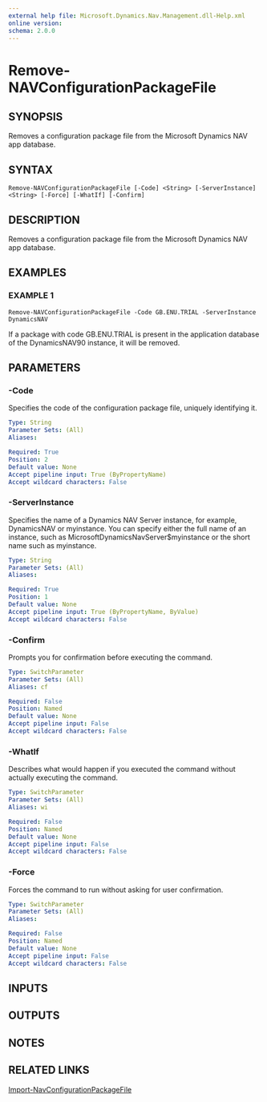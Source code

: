```yaml
---
external help file: Microsoft.Dynamics.Nav.Management.dll-Help.xml
online version:
schema: 2.0.0
---
```


# Remove-NAVConfigurationPackageFile

## SYNOPSIS
Removes a configuration package file from the Microsoft Dynamics NAV app database.

## SYNTAX

```
Remove-NAVConfigurationPackageFile [-Code] <String> [-ServerInstance] <String> [-Force] [-WhatIf] [-Confirm]
```

## DESCRIPTION
Removes a configuration package file from the Microsoft Dynamics NAV app database.

## EXAMPLES

### EXAMPLE 1
```
Remove-NAVConfigurationPackageFile -Code GB.ENU.TRIAL -ServerInstance DynamicsNAV
```

If a package with code GB.ENU.TRIAL is present in the application database of the DynamicsNAV90 instance, it will be removed.

## PARAMETERS

### -Code
Specifies the code of the configuration package file, uniquely identifying it.

```yaml
Type: String
Parameter Sets: (All)
Aliases:

Required: True
Position: 2
Default value: None
Accept pipeline input: True (ByPropertyName)
Accept wildcard characters: False
```

### -ServerInstance
Specifies the name of a Dynamics NAV Server instance, for example, DynamicsNAV or myinstance. You can specify either the full name of an instance, such as MicrosoftDynamicsNavServer$myinstance or the short name such as myinstance.

```yaml
Type: String
Parameter Sets: (All)
Aliases:

Required: True
Position: 1
Default value: None
Accept pipeline input: True (ByPropertyName, ByValue)
Accept wildcard characters: False
```

### -Confirm
Prompts you for confirmation before executing the command.

```yaml
Type: SwitchParameter
Parameter Sets: (All)
Aliases: cf

Required: False
Position: Named
Default value: None
Accept pipeline input: False
Accept wildcard characters: False
```

### -WhatIf
Describes what would happen if you executed the command without actually executing the command.

```yaml
Type: SwitchParameter
Parameter Sets: (All)
Aliases: wi

Required: False
Position: Named
Default value: None
Accept pipeline input: False
Accept wildcard characters: False
```

### -Force
Forces the command to run without asking for user confirmation.

```yaml
Type: SwitchParameter
Parameter Sets: (All)
Aliases:

Required: False
Position: Named
Default value: None
Accept pipeline input: False
Accept wildcard characters: False
```

## INPUTS

## OUTPUTS

## NOTES

## RELATED LINKS
[Import-NavConfigurationPackageFile](Import-NavConfigurationPackageFile.md)  
